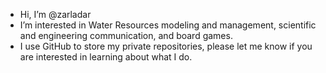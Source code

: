 - Hi, I’m @zarladar
- I’m interested in Water Resources modeling and management, scientific and engineering communication, and board games.
- I use GitHub to store my private repositories, please let me know if you are interested in learning about what I do. 

